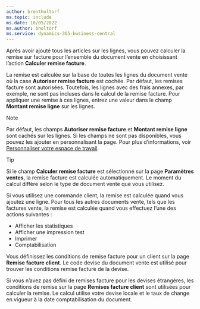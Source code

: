```yaml
---
author: brentholtorf
ms.topic: include
ms.date: 10/05/2022
ms.author: bholtorf
ms.service: dynamics-365-business-central
---
```

Après avoir ajouté tous les articles sur les lignes, vous pouvez calculer la remise sur facture pour l’ensemble du document vente en choisissant l’action **Calculer remise facture**.

La remise est calculée sur la base de toutes les lignes du document vente où la case **Autoriser remise facture** est cochée. Par défaut, les remises facture sont autorisées. Toutefois, les lignes avec des frais annexes, par exemple, ne sont pas incluses dans le calcul de la remise facture. Pour appliquer une remise à ces lignes, entrez une valeur dans le champ **Montant remise ligne** sur les lignes.  

> [!NOTE]
> Par défaut, les champs **Autoriser remise facture** et **Montant remise ligne** sont cachés sur les lignes. Si les champs ne sont pas disponibles, vous pouvez les ajouter en personnalisant la page. Pour plus d’informations, voir [Personnaliser votre espace de travail](../ui-personalization-user.md#start-personalizing-by-using-the-personalization-mode).

> [!TIP]
> Si le champ **Calculer remise facture** est sélectionné sur la page **Paramètres ventes**, la remise facture est calculée automatiquement. Le moment du calcul diffère selon le type de document vente que vous utilisez.
>
> Si vous utilisez une commande client, la remise est calculée quand vous ajoutez une ligne. Pour tous les autres documents vente, tels que les factures vente, la remise est calculée quand vous effectuez l’une des actions suivantes :
>
> * Afficher les statistiques
> * Afficher une impression test
> * Imprimer
> * Comptabilisation

Vous définissez les conditions de remise facture pour un client sur la page **Remise facture client**. Le code devise du document vente est utilisé pour trouver les conditions remise facture de la devise.

Si vous n’avez pas défini de remises facture pour les devises étrangères, les conditions de remise sur la page **Remises facture client** sont utilisées pour calculer la remise. Le calcul utilise votre devise locale et le taux de change en vigueur à la date comptabilisation du document.

